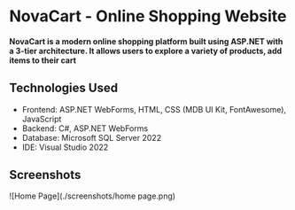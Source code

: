 # NovaCart - Online Shopping Website

#### NovaCart is a modern online shopping platform built using ASP.NET with a 3-tier architecture. It allows users to explore a variety of products, add items to their cart

## Technologies Used
- Frontend: ASP.NET WebForms, HTML, CSS (MDB UI Kit, FontAwesome), JavaScript
- Backend: C#, ASP.NET WebForms
- Database: Microsoft SQL Server 2022
- IDE: Visual Studio 2022

## Screenshots

![Home Page](./screenshots/home page.png)
